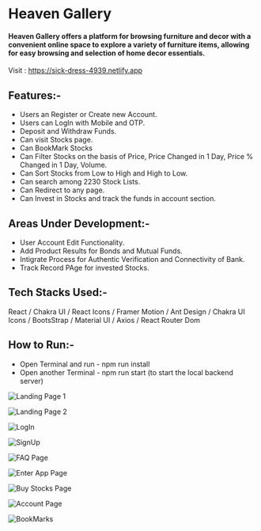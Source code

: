 # Heaven Gallery

#### Heaven Gallery offers a platform for browsing furniture and decor with a convenient online space to explore a variety of furniture items, allowing for easy browsing and selection of home decor essentials.

Visit : https://sick-dress-4939.netlify.app

## Features:-

- Users an Register or Create new Account.
- Users can LogIn with Mobile and OTP.
- Deposit and Withdraw Funds.
- Can visit Stocks page.
- Can BookMark Stocks
- Can Filter Stocks on the basis of Price, Price Changed in 1 Day, Price % Changed in 1 Day, Volume.
- Can Sort Stocks from Low to High and High to Low.
- Can search among 2230 Stock Lists.
- Can Redirect to any page.
- Can Invest in Stocks and track the funds in account section.

## Areas Under Development:-

- User Account Edit Functionality.
- Add Product Results for Bonds and Mutual Funds.
- Intigrate Process for Authentic Verification and Connectivity of Bank.
- Track Record PAge for invested Stocks.

## Tech Stacks Used:-

React / Chakra UI / React Icons / Framer Motion / Ant Design / Chakra UI Icons / BootsStrap / Material UI / Axios / React Router Dom

## How to Run:-

- Open Terminal and run - npm run install
- Open another Terminal - npm run start (to start the local backend server)

![Landing Page 1](./src/Images/ReadMeImgs/Landing%201.png)

![Landing Page 2](./src/Images/ReadMeImgs/Landing%202.png)

![LogIn](./src/Images/ReadMeImgs/LogIn.png)

![SignUp](./src/Images/ReadMeImgs/SignUp.png)

![FAQ Page](./src/Images/ReadMeImgs/FAQ.png)

![Enter App Page](./src/Images/ReadMeImgs/ProductPage.png)

![Buy Stocks Page](./src/Images/ReadMeImgs/BuyStocksModal.png)

![Account Page](./src/Images/ReadMeImgs/Account.png)

![BookMarks](./src/Images/ReadMeImgs/BookMarks.png)

